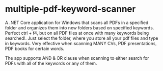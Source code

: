 # multiple-pdf-keyword-scanner
 A .NET Core application for Windows that scans all PDFs in a specified folder and organizes them into new folders based on specified keywords.
 Perfect ctrl + f4, but on all PDF files at once with many keywords being searched!. Just select the folder, where you store all your pdf files and type in keywords.
 Very effective when scanning MANY CVs, PDF presentations, PDF books for certain words.

 The app supports AND & OR clause when scanning to either search for PDFs with all of the keywords or any of them.

